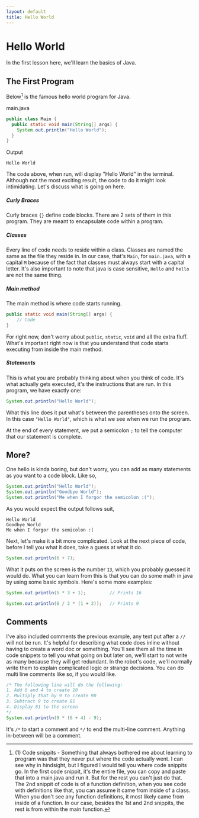 ```yaml
---
layout: default
title: Hello World
---
```

# Hello World
In the first lesson here, we'll learn the basics of Java.

## The First Program
Below[^1] is the famous hello world program for Java.

main.java
```java
public class Main {
  public static void main(String[] args) {
    System.out.println("Hello World");
  }
}
```
Output
```text
Hello World
```

The code above, when run, will display "Hello World" in the terminal. Although not the most exciting result, the code to do it might look intimidating. Let's discuss what is going on here.

##### Curly Braces
Curly braces `{}` define code blocks. There are 2 sets of them in this program. They are meant to encapsulate code within a program.
##### Classes
Every line of code needs to reside within a class. Classes are named the same as the file they reside in. In our case, that's `Main`, for `main.java`, with a capital `M` because of the fact that classes must always start with a capital letter. It's also important to note that java is case sensitive, `Hello` and `hello` are not the same thing.
##### Main method
The main method is where code starts running.
```java
public static void main(String[] args) {
    // Code
}
```
For right now, don't worry about `public`, `static`, `void` and all the extra fluff. What's important right now is that you understand that code starts executing from inside the main method.
##### Statements
This is what you are probably thinking about when you think of code. It's what actually gets executed, it's the instructions that are run. In this program, we have exactly one:
```java
System.out.println("Hello World");
```
What this line does it put what's between the parentheses onto the screen. In this case `"Hello World"`, which is what we see when we run the program.

At the end of every statement, we put a semicolon `;` to tell the computer that our statement is complete.

## More?
One hello is kinda boring, but don't worry, you can add as many statements as you want to a code block. Like so,
```java
System.out.println("Hello World");
System.out.println("Goodbye World");
System.out.println("Me when I forgor the semicolon :(");
```
As you would expect the output follows suit,
```text
Hello World
Goodbye World
Me when I forgor the semicolon :(
```
Next, let's make it a bit more complicated. Look at the next piece of code, before I tell you what it does, take a guess at what it do.
```java
System.out.println(6 + 7);
```
What it puts on the screen is the number `13`, which you probably guessed it would do. What you can learn from this is that you can do some math in java by using some basic symbols. Here's some more examples:
```java
System.out.println(5 * 3 + 1);         // Prints 16

System.out.println(6 / 2 * (1 + 2));   // Prints 9
```
## Comments
I've also included comments the previous example, any text put after a `//` will not be run. It's helpful for describing what code does inline without having to create a word doc or something. You'll see them all the time in code snippets to tell you what going on but later on, we'll start to not write as many because they will get redundant. In the robot's code, we'll normally write them to explain complicated logic or strange decisions. You can do multi line comments like so, if you would like.
```java
/* The following line will do the following:
1. Add 6 and 4 to create 10
2. Multiply that by 9 to create 90
3. Subtract 9 to create 81
4. Display 81 to the screen
*/
System.out.println(9 * (6 + 4) - 9);
```
It's `/*` to start a comment and `*/` to end the multi-line comment. Anything in-between will be a comment.

[^1]: (1) Code snippits - Something that always bothered me about learning to program was that they never put where the code actually went. I can see why in hindsight, but I figured I would tell you where code snippits go. In the first code snippit, it's the entire file, you can copy and paste that into a main.java and run it. But for the rest you can't just do that. The 2nd snippit of code is of a function definition, when you see code with definitions like that, you can assume it came from inside of a class. When you don't see any function definitions, it most likely came from inside of a function. In our case, besides the 1st and 2nd snippits, the rest is from within the main function.
